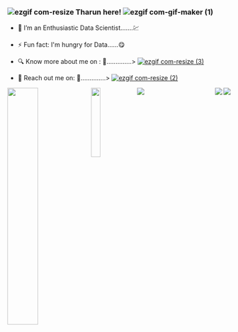### ![ezgif com-resize](https://user-images.githubusercontent.com/112575126/235303194-ac77b7e4-8af8-4b1a-8cfc-33cde72fd45e.gif) Tharun here!  ![ezgif com-gif-maker (1)](https://user-images.githubusercontent.com/112575126/232465144-9ff6d884-ed43-4952-bd3b-7b947c63f026.gif)





- 🔭 I’m an Enthusiastic Data Scientist.......💹
- ⚡ Fun fact: I'm hungry for Data......😋
- 🔍 Know more about me on : 🔗..............>                                                                                                                                    [![ezgif com-resize (3)](https://user-images.githubusercontent.com/112575126/235309217-354d791c-4282-4d83-91cc-9b0dbcb4246b.png)
](https://www.linkedin.com/in/punna-tharun/)


- 📧 Reach out me on: 🔗..............> [![ezgif com-resize (2)](https://user-images.githubusercontent.com/112575126/235309238-d411aa26-69cb-47ad-82b6-d27d4366695a.png)
](tharunpunna@gmail.com)



<img align= "top" src="https://user-images.githubusercontent.com/112575126/232461898-cb1c2cf5-a8dc-46c6-b7ac-4c0adf145f6e.gif" />

<!-- <img align= "right" src="https://user-images.githubusercontent.com/112575126/235303674-3e32992c-8b85-413e-9fd6-df6c39f57311.gif" />
 -->


<img align= "left" width= "37%" src="https://github-readme-stats.vercel.app/api?username=PUNNA-THARUN&show_icons=true&theme=highcontrast" />

<img align= "left" width= "20%" src="https://github-readme-stats.vercel.app/api/top-langs/?username=PUNNA-THARUN&hide_progress=true" />


<img align= "right" src= "https://img.shields.io/badge/python-3670A0?style=for-the-badge&logo=python&logoColor=ffdd54" />
<img align= "right" src= "https://img.shields.io/badge/mysql-%2300f.svg?style=for-the-badge&logo=mysql&logoColor=white" />

